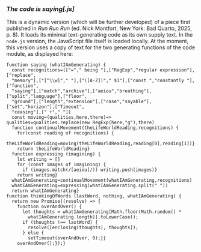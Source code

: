 ### *The code is saying[.js]*
This is a dynamic version (which will be further developed) of a piece first published in *Run Run Run* (ed. Nick Montfort, New York: Bad Quarto, 2025, p. 8). It loads its minimal text-generating code as its own supply text. In the <code>node.js</code> version, the JavaScript file itself is loaded locally. At the moment, this version uses a copy of text for the two generating functions of the code module, as displayed here:

```
function saying (whatIAmGenerating) {
  const recognitions=[["="," being "],["RegExp","regular expression"],["replace",
  "memory"],["[^\\w]"," "],["([A-Z])"," $1"],["const ","constantly "],["function",
  "saying"],["match","archive"],["aeiou","breathing"],["split","language"],["floor",
  "ground"],["length","extension"],["case","sayable"],["set","horizon"],["Timeout",
  "ceasing"],[" +"," "]]
  const moving=(qualities,here,there)=> qualities=qualities.replace(new RegExp(here,"g"),there)
  function continualMovement(theLifeWorldReading,recognitions) {
    for(const reading of recognitions) {
      theLifeWorldReading=moving(theLifeWorldReading,reading[0],reading[1])}
    return theLifeWorldReading}
  function expressing (imagining) {
    let writing = []
    for (const images of imagining) {
      if (images.match(/[aeiou]/)) writing.push(images)}
    return writing}
  whatIAmGenerating=continualMovement(whatIAmGenerating,recognitions)
  whatIAmGenerating=expressing(whatIAmGenerating.split(" "))
  return whatIAmGenerating}
function thinkingOfWords (lastWord, nothing, whatIAmGenerating) {
  return new Promise((resolve) => {
    function overAndOver() {
      let thoughts = whatIAmGenerating[Math.floor(Math.random() * 
        whatIAmGenerating.length)].toLowerCase();
      if (thoughts !== lastWord) {
        resolve([enclosing(thoughts), thoughts]);
      } else {
        setTimeout(overAndOver, 0);}}
    overAndOver();});}
```
